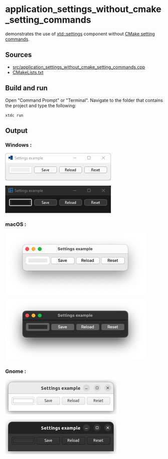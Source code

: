 # application_settings_without_cmake_setting_commands

demonstrates the use of [xtd::settings](https://gammasoft71.github.io/xtd/reference_guides/latest/classxtd_1_1settings.html) component without [CMake setting commands](https://gammasoft71.github.io/xtd/reference_guides/latest/_c_make_commands.html#AddSettingSubSection).

## Sources

* [src/application_settings_without_cmake_setting_commands.cpp](src/application_settings_without_cmake_setting_commands.cpp)
* [CMakeLists.txt](CMakeLists.txt)

## Build and run

Open "Command Prompt" or "Terminal". Navigate to the folder that contains the project and type the following:

```shell
xtdc run
```

## Output

### Windows :

![Screenshot](../../../../docs/pictures/examples/application_settings_without_cmake_setting_commands_w.png)

![Screenshot](../../../../docs/pictures/examples/application_settings_without_cmake_setting_commands_wd.png)

### macOS :

![Screenshot](../../../../docs/pictures/examples/application_settings_without_cmake_setting_commands_m.png)

![Screenshot](../../../../docs/pictures/examples/application_settings_without_cmake_setting_commands_md.png)

### Gnome :

![Screenshot](../../../../docs/pictures/examples/application_settings_without_cmake_setting_commands_g.png)

![Screenshot](../../../../docs/pictures/examples/application_settings_without_cmake_setting_commands_gd.png)
